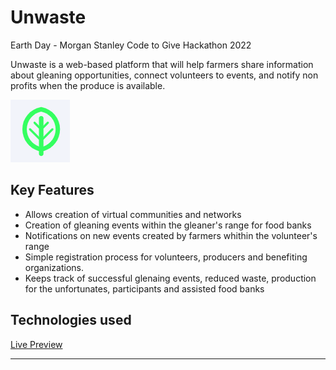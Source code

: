 # Unwaste
 Earth Day - Morgan Stanley Code to Give Hackathon 2022
 
Unwaste is a web-based platform that will help farmers share  information about gleaning opportunities, connect volunteers to events, and notify non profits when the produce is available.
 
 ![](images/leaf.png)
 
## Key Features

- Allows creation of virtual communities and networks 
- Creation of gleaning events within the gleaner's range for food banks 
- Notifications on new events created by farmers whithin the volunteer's range 
- Simple registration process for volunteers, producers and benefiting organizations.
- Keeps track of successful glenaing events, reduced waste, production for the unfortunates, participants and assisted food banks 
 
 ## Technologies used 
 
 [Live Preview](https://oaxp.github.io/Unwaste/)
<hr>
